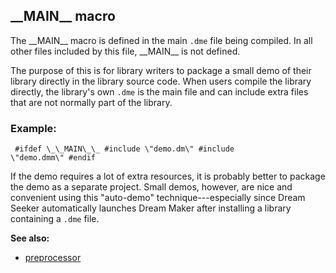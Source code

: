 ## \_\_MAIN\_\_ macro


The \_\_MAIN\_\_ macro is defined in the main `.dme` file being
compiled. In all other files included by this file, \_\_MAIN\_\_ is not
defined. 

The purpose of this is for library writers to package
a small demo of their library directly in the library source code. When
users compile the library directly, the library\'s own `.dme` is the
main file and can include extra files that are not normally part of the
library.
### Example:

```
 #ifdef \_\_MAIN\_\_ #include \"demo.dm\" #include
\"demo.dmm\" #endif 
```
 

If the demo requires a lot of
extra resources, it is probably better to package the demo as a separate
project. Small demos, however, are nice and convenient using this
\"auto-demo\" technique---especially since Dream Seeker automatically
launches Dream Maker after installing a library containing a `.dme`
file.

**See also:**
+   [preprocessor](/ref/DM/preprocessor.md) 